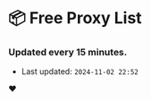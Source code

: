 # :package: Free Proxy List
### Updated every 15 minutes.

- Last updated: `2024-11-02 22:52`

:heart:
